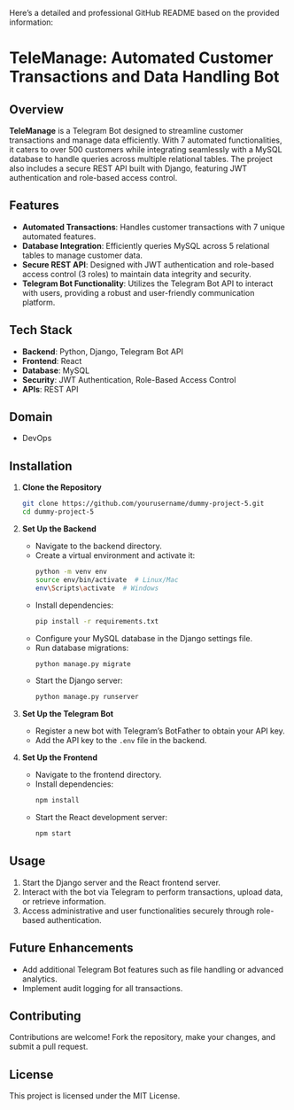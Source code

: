 Here’s a detailed and professional GitHub README based on the provided information:

# TeleManage: Automated Customer Transactions and Data Handling Bot

## Overview
**TeleManage** is a Telegram Bot designed to streamline customer transactions and manage data efficiently. With 7 automated functionalities, it caters to over 500 customers while integrating seamlessly with a MySQL database to handle queries across multiple relational tables. The project also includes a secure REST API built with Django, featuring JWT authentication and role-based access control.

## Features
- **Automated Transactions**: Handles customer transactions with 7 unique automated features.
- **Database Integration**: Efficiently queries MySQL across 5 relational tables to manage customer data.
- **Secure REST API**: Designed with JWT authentication and role-based access control (3 roles) to maintain data integrity and security.
- **Telegram Bot Functionality**: Utilizes the Telegram Bot API to interact with users, providing a robust and user-friendly communication platform.

## Tech Stack
- **Backend**: Python, Django, Telegram Bot API
- **Frontend**: React
- **Database**: MySQL
- **Security**: JWT Authentication, Role-Based Access Control
- **APIs**: REST API

## Domain
- DevOps

## Installation

1. **Clone the Repository**
   ```bash
   git clone https://github.com/yourusername/dummy-project-5.git
   cd dummy-project-5
   ```

2. **Set Up the Backend**
   - Navigate to the backend directory.
   - Create a virtual environment and activate it:
     ```bash
     python -m venv env
     source env/bin/activate  # Linux/Mac
     env\Scripts\activate  # Windows
     ```
   - Install dependencies:
     ```bash
     pip install -r requirements.txt
     ```
   - Configure your MySQL database in the Django settings file.
   - Run database migrations:
     ```bash
     python manage.py migrate
     ```
   - Start the Django server:
     ```bash
     python manage.py runserver
     ```

3. **Set Up the Telegram Bot**
   - Register a new bot with Telegram’s BotFather to obtain your API key.
   - Add the API key to the `.env` file in the backend.

4. **Set Up the Frontend**
   - Navigate to the frontend directory.
   - Install dependencies:
     ```bash
     npm install
     ```
   - Start the React development server:
     ```bash
     npm start
     ```

## Usage
1. Start the Django server and the React frontend server.
2. Interact with the bot via Telegram to perform transactions, upload data, or retrieve information.
3. Access administrative and user functionalities securely through role-based authentication.

## Future Enhancements
- Add additional Telegram Bot features such as file handling or advanced analytics.
- Implement audit logging for all transactions.

## Contributing
Contributions are welcome! Fork the repository, make your changes, and submit a pull request.

## License
This project is licensed under the MIT License.

